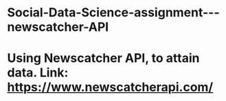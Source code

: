 # Social-Data-Science-assignment---newscatcher-API
# Using Newscatcher API, to attain data. Link: https://www.newscatcherapi.com/
